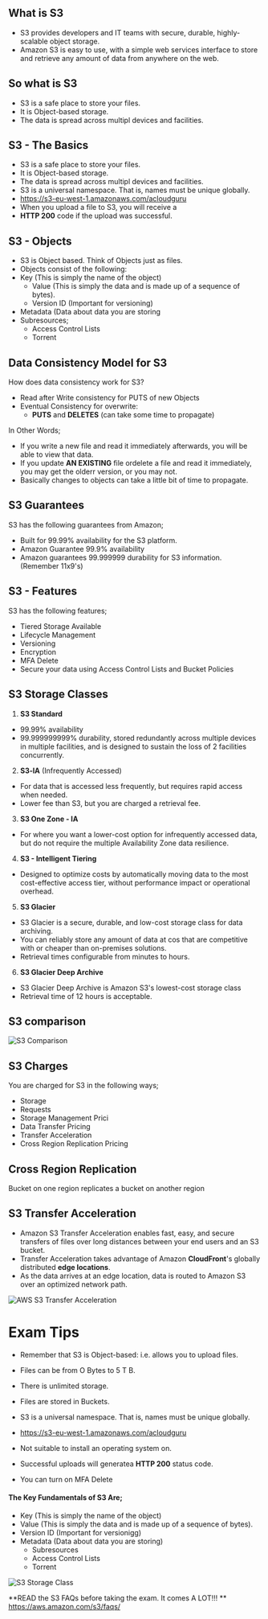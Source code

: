 ## What is S3
* S3 provides developers and IT teams with secure, durable, highly-scalable object storage. 
* Amazon S3 is easy to use, with a simple web services interface to store and retrieve any amount of data from anywhere on the web. 

## So what is S3
* S3 is a safe place to store your files. 
* It is Object-based storage. 
* The data is spread across multipl devices and facilities. 

## S3 - The Basics
* S3 is a safe place to store your files. 
* It is Object-based storage. 
* The data is spread across multipl devices and facilities. 
* S3 is a universal namespace. That is, names must be unique globally. 
* https://s3-eu-west-1.amazonaws.com/acloudguru 
* When you upload a file to S3, you will receive a 
* **HTTP 200** code if the upload was successful. 

## S3 - Objects
* S3 is Object based. Think of Objects just as files. 
* Objects consist of the following: 
* Key (This is simply the name of the object) 
  *  Value (This is simply the data and is made up of a sequence of bytes). 
  * Version ID (Important for versioning) 
* Metadata (Data about data you are storing 
* Subresources; 
  * Access Control Lists 
  * Torrent 


## Data Consistency Model for S3
How does data consistency work for S3? 
* Read after Write consistency for PUTS of new Objects 
* Eventual Consistency for overwrite: 
  * **PUTS** and **DELETES** (can take some time to propagate) 

In Other Words; 
* If you write a new file and read it immediately afterwards, you will be able to view that data. 
* If you update **AN EXISTING** file ordelete a file and read it immediately, you may get the olderr version, or you may not. 
* Basically changes to objects can take a little bit of time to propagate. 


## S3 Guarantees
S3 has the following guarantees from Amazon; 
* Built for 99.99% availability for the S3 platform. 
* Amazon Guarantee 99.9% availability 
* Amazon guarantees 99.999999 durability for S3 information. (Remember 11x9's) 


## S3 - Features
S3 has the following features; 
* Tiered Storage Available 
* Lifecycle Management 
* Versioning 
* Encryption 
* MFA Delete 
* Secure your data using Access Control Lists and Bucket Policies 


## S3 Storage Classes
1. **S3 Standard**  
* 99.99% availability 
* 99.999999999% durability, stored redundantly across multiple devices in multiple facilities, and is designed to sustain the loss of 2 facilities concurrently. 

2. **S3-lA** (Infrequently Accessed)
* For data that is accessed less frequently, but requires rapid access when needed. 
* Lower fee than S3, but you are charged a retrieval fee. 

3. **S3 One Zone - IA** 
* For where you want a lower-cost option for infrequently accessed data, but do not require the multiple Availability Zone data resilience. 

4. **S3 - Intelligent Tiering** 
* Designed to optimize costs by automatically moving data to the most cost-effective access tier, without performance impact or operational overhead. 

5. **S3 Glacier** 
* S3 Glacier is a secure, durable, and low-cost storage class for data archiving. 
* You can reliably store any amount of data at cos that are competitive with or cheaper than on-premises solutions. 
* Retrieval times configurable from minutes to hours. 

6. **S3 Glacier Deep Archive** 
* S3 Glacier Deep Archive is Amazon S3's lowest-cost storage class 
* Retrieval time of 12 hours is acceptable. 


## S3 comparison
![S3 Comparison](https://github.com/irplagura/AWS_Solutions_Arch_Review/blob/master/AWS%20S3%20Comparison.JPG)


## S3 Charges
You are charged for S3 in the following ways; 
* Storage 
* Requests 
* Storage Management Prici 
* Data Transfer Pricing 
* Transfer Acceleration 
* Cross Region Replication Pricing 


## Cross Region Replication
Bucket on one region replicates a bucket on another region

## S3 Transfer Acceleration
* Amazon S3 Transfer Acceleration enables fast, easy, and secure transfers of files over long distances between your end users and an S3 bucket. 
* Transfer Acceleration takes advantage of Amazon **CloudFront**'s globally distributed **edge locations**. 
* As the data arrives at an edge location, data is routed to Amazon S3 over an optimized network path. 

![AWS S3 Transfer Acceleration](https://github.com/irplagura/AWS_Solutions_Arch_Review/blob/master/AWS%20S3%20-%20Transfer%20Acceleration.JPG)

# Exam Tips
* Remember that S3 is Object-based: i.e. allows you to upload files. 
* Files can be from O Bytes to 5 T B. 
* There is unlimited storage. 
* Files are stored in Buckets. 
* S3 is a universal namespace. That is, names must be unique globally. 
* https://s3-eu-west-1.amazonaws.com/acloudguru 

* Not suitable to install an operating system on. 
* Successful uploads will generatea **HTTP 200** status code. 
* You can turn on MFA Delete 

#### The Key Fundamentals of S3 Are; 
* Key (This is simply the name of the object) 
* Value (This is simply the data and is made up of a sequence of bytes). 
* Version ID (Important for versionigg) 
* Metadata (Data about data you are storing)
  * Subresources 
  * Access Control Lists 
  * Torrent 

![S3 Storage Class](https://github.com/irplagura/AWS_Solutions_Arch_Review/blob/master/AWS%20-%20S3%20Storage%20Class%20-%20Tips.JPG)

**READ the S3 FAQs before taking the exam.  It comes A LOT!!! **
https://aws.amazon.com/s3/faqs/





